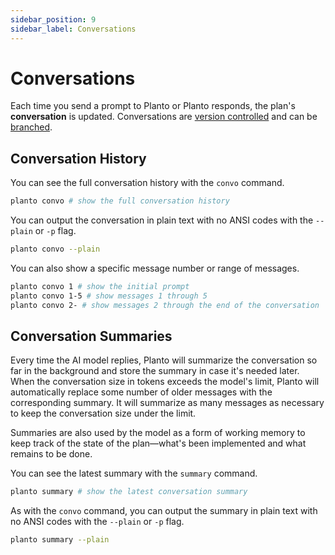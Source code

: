 ```yaml
---
sidebar_position: 9
sidebar_label: Conversations
---
```


# Conversations

Each time you send a prompt to Planto or Planto responds, the plan's **conversation** is updated. Conversations are [version controlled](./version-control.md) and can be [branched](./branches.md).

## Conversation History

You can see the full conversation history with the `convo` command.

```bash
planto convo # show the full conversation history
```

You can output the conversation in plain text with no ANSI codes with the `--plain` or `-p` flag.

```bash
planto convo --plain
```

You can also show a specific message number or range of messages.

```bash
planto convo 1 # show the initial prompt
planto convo 1-5 # show messages 1 through 5
planto convo 2- # show messages 2 through the end of the conversation
```

## Conversation Summaries

Every time the AI model replies, Planto will summarize the conversation so far in the background and store the summary in case it's needed later. When the conversation size in tokens exceeds the model's limit, Planto will automatically replace some number of older messages with the corresponding summary. It will summarize as many messages as necessary to keep the conversation size under the limit.

Summaries are also used by the model as a form of working memory to keep track of the state of the plan—what's been implemented and what remains to be done.

You can see the latest summary with the `summary` command.

```bash
planto summary # show the latest conversation summary
```

As with the `convo` command, you can output the summary in plain text with no ANSI codes with the `--plain` or `-p` flag.

```bash
planto summary --plain
```
